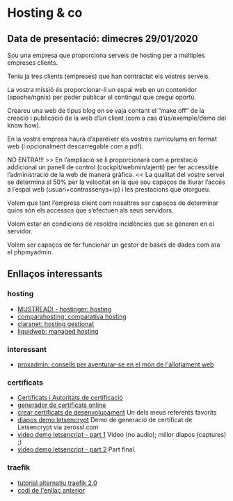 # Hosting & co

## Data de presentació: dimecres 29/01/2020

Sou una empresa que proporciona serveis de hosting per a múltiples empreses clients. 

Teniu ja tres clients (empreses) que han contractat els vostres serveis.

La vostra missió és proporcionar-li un espai web en un contenidor (apache/ngnix) per poder publicar el contingut que cregui oportú. 

Creareu una web de tipus blog on se vaja contant el “make off” de la creació i publicació de la web d’un client (com a cas d’ús/exemple/demo del know how). 

En la vostra empresa haurà d’apareixer els vostres currículums en format web (i opcionalment descarregable com a pdf). 

NO ENTRA!!! >> En l’ampliació se li proporcionarà com a prestació addicional un panell de control (cockpit/webmin/ajenti) per fer accessible l’administració de la web de manera gràfica. <<
La qualitat del vostre servei se determina al 50% per la velocitat en la que sou capaços de lliurar l’accés a l’espai web (usuari+contrassenya+ip) i les prestacions que otorgueu. 

Volem que tant l’empresa client com nosaltres ser capaços de determinar quins són els accessos que s’efectuen als seus servidors. 

Volem estar en condicions de resoldre incidències que se generen en el servidor. 

Volem ser capaços de fer funcionar un gestor de bases de dades com ara el phpmyadmin.

## Enllaços interessants

###  hosting
- [MUSTREAD! - hostinger: hosting](https://www.hostinger.es/tutoriales/que-es-un-hosting)
- [comparahosting: comparativa hosting](https://www.comparahosting.com/p/que-es-hosting/) 
- [claranet: hosting gestionat](https://www.claranet.es/hosting-gestionado) 
- [liquidweb: managed hosting](https://www.liquidweb.com/managed-hosting/) 
###  interessant
- [proxadmin: consells per aventurar-se en el món de l'allotjament web](https://www.proxadmin.es/blog/empezando-un-negocio-de-hosting/#more-15)

### certificats
- [Certificats i Autoritats de certificació](https://letsencrypt.org/es/getting-started/)
- [generador de certificats online](https://zerossl.com/)
- [crear certificats de desenvolupament](https://lukas.zapletalovi.com/2019/09/testing-tls-ca-server-and-client-certs.html) Un dels meus referents favorits
- [diapos demo letsencrypt](https://drive.google.com/file/d/1fb2rGGGEoh47QpQnhqJYN03OU-9nzWu3/view?usp=sharing) Demo de generació de certificat de Letsencrypt via zerossl.com
- [video demo letsencript - part 1](https://drive.google.com/file/d/1dWedbUqIs_n5F40v6ZPAKn-2kBrzxlo9/view?usp=sharing) Video (no audio); millor diapos (captures) ;)
- [video demo letsencript - part 2](https://drive.google.com/file/d/1qjTRBN_sdemaC4WGFjkGlSR-IwxsAXOq/view?usp=sharing) Part final.
### traefik
- [tutorial alternatiu traefik 2.0](https://containo.us/blog/traefik-2-0-docker-101-fc2893944b9d/)
- [codi de l'enllaç anterior](https://github.com/containous/blog-posts)
